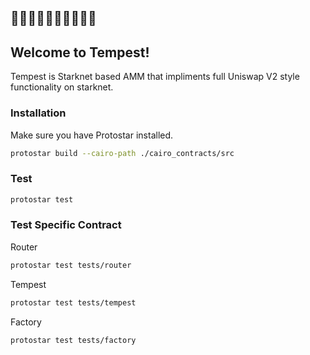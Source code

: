 								
 
 ##       🌊🌊🌊🌊🌊🌊🌊🌊🌊🌊
 ##       Welcome to Tempest!
  
Tempest is Starknet based AMM that impliments full Uniswap V2 style functionality on starknet.   
 
### Installation

Make sure you have Protostar installed.

```sh
protostar build --cairo-path ./cairo_contracts/src
```

### Test

```sh
protostar test 
```

### Test Specific Contract

Router

```sh
protostar test tests/router 
```

Tempest

```sh
protostar test tests/tempest
```

Factory

```sh
protostar test tests/factory

